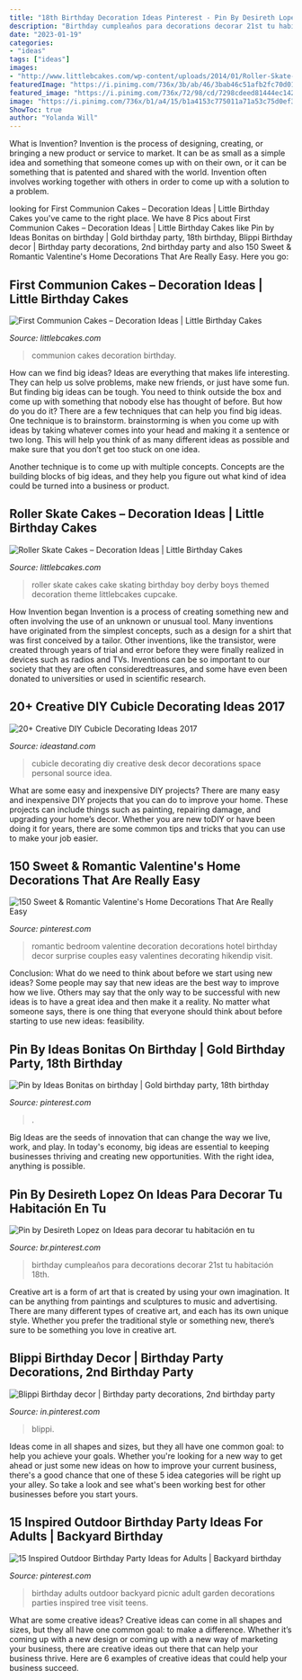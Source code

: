 ```yaml
---
title: "18th Birthday Decoration Ideas Pinterest - Pin By Desireth Lopez On Ideas Para Decorar Tu Habitación En Tu"
description: "Birthday cumpleaños para decorations decorar 21st tu habitación 18th"
date: "2023-01-19"
categories:
- "ideas"
tags: ["ideas"]
images:
- "http://www.littlebcakes.com/wp-content/uploads/2014/01/Roller-Skate-Cakes-Images.jpg"
featuredImage: "https://i.pinimg.com/736x/3b/ab/46/3bab46c51afb2fc70d01354dbcdc53b1.jpg"
featured_image: "https://i.pinimg.com/736x/72/98/cd/7298cdeed81444ec1420f470d284b6b2.jpg"
image: "https://i.pinimg.com/736x/b1/a4/15/b1a4153c775011a71a53c75d0ef30e06.jpg"
ShowToc: true
author: "Yolanda Will"
---
```



What is Invention?
Invention is the process of designing, creating, or bringing a new product or service to market. It can be as small as a simple idea and something that someone comes up with on their own, or it can be something that is patented and shared with the world. Invention often involves working together with others in order to come up with a solution to a problem.

	

		
looking for First Communion Cakes – Decoration Ideas | Little Birthday Cakes you've came to the right place. We have 8 Pics about First Communion Cakes – Decoration Ideas | Little Birthday Cakes like Pin by Ideas Bonitas on birthday | Gold birthday party, 18th birthday, Blippi Birthday decor | Birthday party decorations, 2nd birthday party and also 150 Sweet &amp; Romantic Valentine&#039;s Home Decorations That Are Really Easy. Here you go:
		
    
## First Communion Cakes – Decoration Ideas | Little Birthday Cakes

<img loading=lazy src="http://www.littlebcakes.com/wp-content/uploads/2014/02/Pictures-of-First-Communion-Cakes.jpg" onerror="this.onerror=null;this.src='https://tse4.mm.bing.net/th?id=OIP.zfnm4-BTchu_Sb08NsrPoQHaMF&amp;pid=15.1';" alt="First Communion Cakes – Decoration Ideas | Little Birthday Cakes">

_Source: littlebcakes.com_

>communion cakes decoration birthday. 

	

How can we find big ideas?
Ideas are everything that makes life interesting. They can help us solve problems, make new friends, or just have some fun. But finding big ideas can be tough. You need to think outside the box and come up with something that nobody else has thought of before. But how do you do it? There are a few techniques that can help you find big ideas. 
One technique is to brainstorm. brainstorming is when you come up with ideas by taking whatever comes into your head and making it a sentence or two long. This will help you think of as many different ideas as possible and make sure that you don’t get too stuck on one idea. 

Another technique is to come up with multiple concepts. Concepts are the building blocks of big ideas, and they help you figure out what kind of idea could be turned into a business or product.

    
## Roller Skate Cakes – Decoration Ideas | Little Birthday Cakes

<img loading=lazy src="http://www.littlebcakes.com/wp-content/uploads/2014/01/Roller-Skate-Cakes-Images.jpg" onerror="this.onerror=null;this.src='https://tse1.mm.bing.net/th?id=OIP.Bfd9XTffpg7cCkGOIW1j2AHaHY&amp;pid=15.1';" alt="Roller Skate Cakes – Decoration Ideas | Little Birthday Cakes">

_Source: littlebcakes.com_

>roller skate cakes cake skating birthday boy derby boys themed decoration theme littlebcakes cupcake. 

	

How Invention began
Invention is a process of creating something new and often involving the use of an unknown or unusual tool. Many inventions have originated from the simplest concepts, such as a design for a shirt that was first conceived by a tailor. Other inventions, like the transistor, were created through years of trial and error before they were finally realized in devices such as radios and TVs. Inventions can be so important to our society that they are often consideredtreasures, and some have even been donated to universities or used in scientific research.

    
## 20+ Creative DIY Cubicle Decorating Ideas 2017

<img loading=lazy src="http://ideastand.com/wp-content/uploads/2014/06/cubicle-decorating-ideas/4-cubicle-decorating-ideas.jpg" onerror="this.onerror=null;this.src='https://tse2.mm.bing.net/th?id=OIP.VHOx8lixeW7JpfU3SP7vlgHaJ4&amp;pid=15.1';" alt="20+ Creative DIY Cubicle Decorating Ideas 2017">

_Source: ideastand.com_

>cubicle decorating diy creative desk decor decorations space personal source idea. 

	

What are some easy and inexpensive DIY projects?
There are many easy and inexpensive DIY projects that you can do to improve your home. These projects can include things such as painting, repairing damage, and upgrading your home’s decor. Whether you are new toDIY or have been doing it for years, there are some common tips and tricks that you can use to make your job easier.

    
## 150 Sweet &amp; Romantic Valentine&#039;s Home Decorations That Are Really Easy

<img loading=lazy src="https://i.pinimg.com/736x/3b/ab/46/3bab46c51afb2fc70d01354dbcdc53b1.jpg" onerror="this.onerror=null;this.src='https://tse2.mm.bing.net/th?id=OIP.n1adOqwaixu2sWV4QuhZowHaNJ&amp;pid=15.1';" alt="150 Sweet &amp; Romantic Valentine&#039;s Home Decorations That Are Really Easy">

_Source: pinterest.com_

>romantic bedroom valentine decoration decorations hotel birthday decor surprise couples easy valentines decorating hikendip visit. 

	

Conclusion: What do we need to think about before we start using new ideas?
Some people may say that new ideas are the best way to improve how we live. Others may say that the only way to be successful with new ideas is to have a great idea and then make it a reality. No matter what someone says, there is one thing that everyone should think about before starting to use new ideas: feasibility.

    
## Pin By Ideas Bonitas On Birthday | Gold Birthday Party, 18th Birthday

<img loading=lazy src="https://i.pinimg.com/736x/5c/b8/48/5cb848583bc26d060c7fc93d51365986.jpg" onerror="this.onerror=null;this.src='https://tse2.mm.bing.net/th?id=OIP.kC9rEmSQNfFXR45HBOygGAHaKI&amp;pid=15.1';" alt="Pin by Ideas Bonitas on birthday | Gold birthday party, 18th birthday">

_Source: pinterest.com_

>. 

	

Big Ideas are the seeds of innovation that can change the way we live, work, and play. In today's economy, big ideas are essential to keeping businesses thriving and creating new opportunities. With the right idea, anything is possible.

    
## Pin By Desireth Lopez On Ideas Para Decorar Tu Habitación En Tu

<img loading=lazy src="https://i.pinimg.com/736x/b1/a4/15/b1a4153c775011a71a53c75d0ef30e06.jpg" onerror="this.onerror=null;this.src='https://tse3.mm.bing.net/th?id=OIP.B-F1-yL_P8xeMwyIdcU6hQHaJ3&amp;pid=15.1';" alt="Pin by Desireth Lopez on Ideas para decorar tu habitación en tu">

_Source: br.pinterest.com_

>birthday cumpleaños para decorations decorar 21st tu habitación 18th. 

	

Creative art is a form of art that is created by using your own imagination. It can be anything from paintings and sculptures to music and advertising. There are many different types of creative art, and each has its own unique style. Whether you prefer the traditional style or something new, there’s sure to be something you love in creative art.

    
## Blippi Birthday Decor | Birthday Party Decorations, 2nd Birthday Party

<img loading=lazy src="https://i.pinimg.com/736x/72/98/cd/7298cdeed81444ec1420f470d284b6b2.jpg" onerror="this.onerror=null;this.src='https://tse1.mm.bing.net/th?id=OIP.BI_IUQQLb7FeEhHLfplpswHaJ3&amp;pid=15.1';" alt="Blippi Birthday decor | Birthday party decorations, 2nd birthday party">

_Source: in.pinterest.com_

>blippi. 

	

Ideas come in all shapes and sizes, but they all have one common goal: to help you achieve your goals. Whether you're looking for a new way to get ahead or just some new ideas on how to improve your current business, there's a good chance that one of these 5 idea categories will be right up your alley. So take a look and see what's been working best for other businesses before you start yours.

    
## 15 Inspired Outdoor Birthday Party Ideas For Adults | Backyard Birthday

<img loading=lazy src="https://i.pinimg.com/736x/ab/da/65/abda65ab42f73f8a6e5ae167a5d7740e.jpg" onerror="this.onerror=null;this.src='https://tse1.mm.bing.net/th?id=OIP.VOHnM6rNEd5_WlrQcXiV3AHaLH&amp;pid=15.1';" alt="15 Inspired Outdoor Birthday Party Ideas for Adults | Backyard birthday">

_Source: pinterest.com_

>birthday adults outdoor backyard picnic adult garden decorations parties inspired tree visit teens. 

	

What are some creative ideas?
Creative ideas can come in all shapes and sizes, but they all have one common goal: to make a difference. Whether it’s coming up with a new design or coming up with a new way of marketing your business, there are creative ideas out there that can help your business thrive. Here are 6 examples of creative ideas that could help your business succeed.

